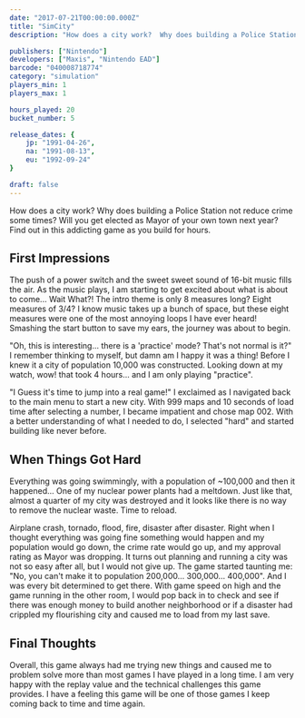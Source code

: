 ```yaml
---
date: "2017-07-21T00:00:00.000Z"
title: "SimCity"
description: "How does a city work?  Why does building a Police Station not reduce crime some times?  Will you get elected as Mayor of your own town next year?  Find out in this addicting game as you build for hours."

publishers: ["Nintendo"]
developers: ["Maxis", "Nintendo EAD"]
barcode: "040008718774"
category: "simulation"
players_min: 1
players_max: 1

hours_played: 20
bucket_number: 5

release_dates: {
	jp: "1991-04-26",
	na: "1991-08-13",
	eu: "1992-09-24"
}

draft: false
---
```


How does a city work? Why does building a Police Station not reduce crime some times? Will you get elected as Mayor of your own town next year? Find out in this addicting game as you build for hours.

## First Impressions

The push of a power switch and the sweet sweet sound of 16-bit music fills the air. As the music plays, I am starting to get excited about what is about to come... Wait What?! The intro theme is only 8 measures long? Eight measures of 3/4? I know music takes up a bunch of space, but these eight measures were one of the most annoying loops I have ever heard! Smashing the start button to save my ears, the journey was about to begin.

"Oh, this is interesting... there is a 'practice' mode? That's not normal is it?" I remember thinking to myself, but damn am I happy it was a thing! Before I knew it a city of population 10,000 was constructed. Looking down at my watch, wow! that took 4 hours... and I am only playing "practice".

"I Guess it's time to jump into a real game!" I exclaimed as I navigated back to the main menu to start a new city. With 999 maps and 10 seconds of load time after selecting a number, I became impatient and chose map 002. With a better understanding of what I needed to do, I selected "hard" and started building like never before.

## When Things Got Hard

Everything was going swimmingly, with a population of ~100,000 and then it happened... One of my nuclear power plants had a meltdown. Just like that, almost a quarter of my city was destroyed and it looks like there is no way to remove the nuclear waste. Time to reload.

Airplane crash, tornado, flood, fire, disaster after disaster. Right when I thought everything was going fine something would happen and my population would go down, the crime rate would go up, and my approval rating as Mayor was dropping. It turns out planning and running a city was not so easy after all, but I would not give up. The game started taunting me: "No, you can't make it to population 200,000... 300,000... 400,000". And I was every bit determined to get there. With game speed on high and the game running in the other room, I would pop back in to check and see if there was enough money to build another neighborhood or if a disaster had crippled my flourishing city and caused me to load from my last save.

## Final Thoughts

Overall, this game always had me trying new things and caused me to problem solve more than most games I have played in a long time. I am very happy with the replay value and the technical challenges this game provides. I have a feeling this game will be one of those games I keep coming back to time and time again.
